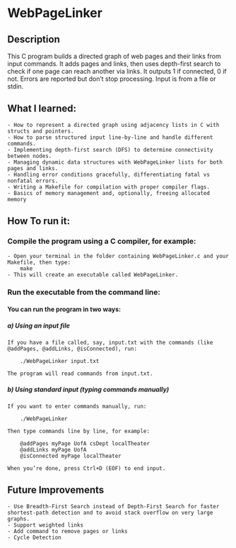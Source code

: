 # WebPageLinker
## Description
This C program builds a directed graph of web pages and their links from input commands. It adds pages and links, then uses depth-first search to check if one page can reach another via links. It outputs 1 if connected, 0 if not. Errors are reported but don’t stop processing. Input is from a file or stdin.


## What I learned: 
    - How to represent a directed graph using adjacency lists in C with structs and pointers.
    - How to parse structured input line-by-line and handle different commands.
    - Implementing depth-first search (DFS) to determine connectivity between nodes.
    - Managing dynamic data structures with WebPageLinker lists for both pages and links.
    - Handling error conditions gracefully, differentiating fatal vs nonfatal errors.
    - Writing a Makefile for compilation with proper compiler flags.
    - Basics of memory management and, optionally, freeing allocated memory

## How To run it:
### Compile the program using a C compiler, for example:
    - Open your terminal in the folder containing WebPageLinker.c and your Makefile, then type:
        make
    - This will create an executable called WebPageLinker.
    
### Run the executable from the command line:
#### You can run the program in two ways:

##### a) Using an input file
    If you have a file called, say, input.txt with the commands (like @addPages, @addLinks, @isConnected), run:

        ./WebPageLinker input.txt

    The program will read commands from input.txt.

##### b) Using standard input (typing commands manually)
    If you want to enter commands manually, run:
    
        ./WebPageLinker
    
    Then type commands line by line, for example:

        @addPages myPage UofA csDept localTheater
        @addLinks myPage UofA
        @isConnected myPage localTheater

    When you’re done, press Ctrl+D (EOF) to end input.


## Future Improvements
    - Use Breadth-First Search instead of Depth-First Search for faster shortest-path detection and to avoid stack overflow on very large graphs.
    - Support weighted links
    - Add command to remove pages or links
    - Cycle Detection
